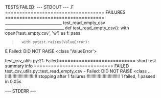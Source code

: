 TESTS FAILED:
--- STDOUT ---
.F
=================================== FAILURES ===================================
_____________________________ test_read_empty_csv ______________________________
    def test_read_empty_csv():
        with open('test_empty.csv', 'w') as f:
            pass
>       with pytest.raises(ValueError):
E       Failed: DID NOT RAISE <class 'ValueError'>

test_csv_utils.py:21: Failed
=========================== short test summary info ============================
FAILED test_csv_utils.py::test_read_empty_csv - Failed: DID NOT RAISE <class ...
!!!!!!!!!!!!!!!!!!!!!!!!!! stopping after 1 failures !!!!!!!!!!!!!!!!!!!!!!!!!!!
1 failed, 1 passed in 0.05s

--- STDERR ---